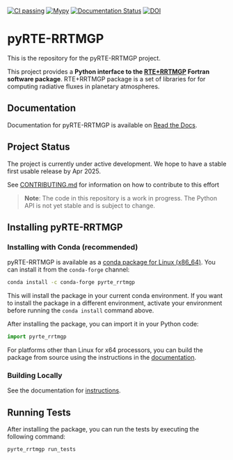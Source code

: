 [![CI passing](https://github.com/earth-system-radiation/pyRTE-RRTMGP/actions/workflows/conda.yml/badge.svg)](https://github.com/earth-system-radiation/pyRTE-RRTMGP/actions/workflows/conda.yml)
[![Mypy](https://github.com/earth-system-radiation/pyRTE-RRTMGP/actions/workflows/mypy.yml/badge.svg)](https://github.com/earth-system-radiation/pyRTE-RRTMGP/actions/workflows/mypy.yml)
[![Documentation Status](https://readthedocs.org/projects/pyrte-rrtmgp/badge/?version=latest)](https://pyrte-rrtmgp.readthedocs.io/en/latest/?badge=latest)
[![DOI](https://zenodo.org/badge/DOI/10.5281/zenodo.10982460.svg)](https://doi.org/10.5281/zenodo.10982460)

# pyRTE-RRTMGP

This is the repository for the pyRTE-RRTMGP project.

This project provides a **Python interface to the [RTE+RRTMGP](https://earth-system-radiation.github.io/rte-rrtmgp/)
Fortran software package**. RTE+RRTMGP package is a set of libraries for for computing radiative fluxes in
planetary atmospheres. 

## Documentation

Documentation for pyRTE-RRTMGP is available on [Read the Docs](https://pyrte-rrtmgp.readthedocs.io/en/latest/).

## Project Status

The project is currently under active development. We hope to have a stable first usable release by Apr 2025. 

See [CONTRIBUTING.md](CONTRIBUTING.md) for information on how to contribute to this effort

> **Note**:
> The code in this repository is a work in progress. The Python API is not yet stable and is subject to change.

## Installing pyRTE-RRTMGP


### Installing with Conda (recommended)

<!-- start-installation-section -->

pyRTE-RRTMGP is available as a [conda package for Linux (x86_64)](https://anaconda.org/conda-forge/pyrte_rrtmgp). You can install it from the `conda-forge` channel:

```bash
conda install -c conda-forge pyrte_rrtmgp
```

This will install the package in your current conda environment. If you want to install the package in a different environment, activate your environment before running the `conda install` command above.

After installing the package, you can import it in your Python code:

```python
import pyrte_rrtmgp
```

For platforms other than Linux for x64 processors, you can build the package from source using the instructions in the [documentation](https://pyrte-rrtmgp.readthedocs.io/en/latest/user_guide/installation.html).

<!-- end-installation-section -->


### Building Locally

See the documentation for [instructions](https://pyrte-rrtmgp.readthedocs.io/en/latest/user_guide/installation.html).


## Running Tests

After installing the package, you can run the tests by executing the following command:

```bash
pyrte_rrtmgp run_tests
```
